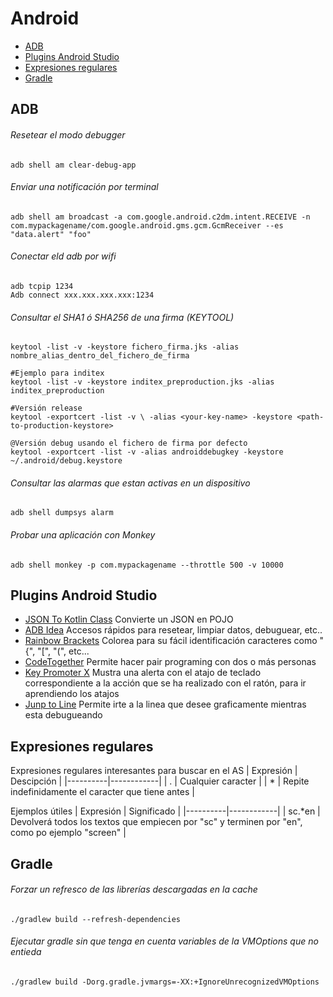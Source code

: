 
# Android

* [ADB](#adb)
* [Plugins Android Studio](#plugins)
* [Expresiones regulares](#regex)
* [Gradle](#gradle)

## <a name="adb">ADB</a>

###### Resetear el modo debugger
```console
adb shell am clear-debug-app
```

###### Enviar una notificación por terminal
```console
adb shell am broadcast -a com.google.android.c2dm.intent.RECEIVE -n com.mypackagename/com.google.android.gms.gcm.GcmReceiver --es "data.alert" "foo"

```

###### Conectar eld adb por wifi
```console
adb tcpip 1234
Adb connect xxx.xxx.xxx.xxx:1234
```

###### Consultar el SHA1 ó SHA256 de una firma (KEYTOOL)
```console
keytool -list -v -keystore fichero_firma.jks -alias nombre_alias_dentro_del_fichero_de_firma

#Ejemplo para inditex
keytool -list -v -keystore inditex_preproduction.jks -alias inditex_preproduction

#Versión release
keytool -exportcert -list -v \ -alias <your-key-name> -keystore <path-to-production-keystore>

@Versión debug usando el fichero de firma por defecto
keytool -exportcert -list -v -alias androiddebugkey -keystore ~/.android/debug.keystore
```
###### Consultar las alarmas que estan activas en un dispositivo
```console
adb shell dumpsys alarm
```

###### Probar una aplicación con Monkey
```console
adb shell monkey -p com.mypackagename --throttle 500 -v 10000
```

## <a name="plugins">Plugins Android Studio</a>
* [JSON To Kotlin Class](https://plugins.jetbrains.com/plugin/9960-json-to-kotlin-class-jsontokotlinclass-) Convierte un JSON en POJO
* [ADB Idea](https://plugins.jetbrains.com/plugin/7380-adb-idea) Accesos rápidos para resetear, limpiar datos, debuguear, etc..
* [Rainbow Brackets](https://plugins.jetbrains.com/plugin/10080-rainbow-brackets) Colorea para su fácil identificación caracteres como "{", "\[", "(", etc...
* [CodeTogether](https://plugins.jetbrains.com/plugin/14225-codetogether) Permite hacer pair programing con dos o más personas
* [Key Promoter X](https://plugins.jetbrains.com/plugin/9792-key-promoter-x) Mustra una alerta con el atajo de teclado correspondiente a la acción que se ha realizado con el ratón, para ir aprendiendo los atajos
* [Junp to Line](https://plugins.jetbrains.com/plugin/14877-jump-to-line) Permite irte a la linea que desee graficamente mientras esta debugueando

## <a name="regex">Expresiones regulares</a>
Expresiones regulares interesantes para buscar en el AS
| Expresión | Descipción |
|----------|------------|
| . | Cualquier caracter |
| * | Repite indefinidamente el caracter que tiene antes |

Ejemplos útiles
| Expresión | Significado |
|----------|------------|
| sc.*en | Devolverá todos los textos que empiecen por "sc" y terminen por "en", como po ejemplo "screen" |

## <a name="gradle">Gradle</a>

###### Forzar un refresco de las librerías descargadas en la cache
```console
./gradlew build --refresh-dependencies
```

###### Ejecutar gradle sin que tenga en cuenta variables de la VMOptions que no entieda
```console
./gradlew build -Dorg.gradle.jvmargs=-XX:+IgnoreUnrecognizedVMOptions
```
